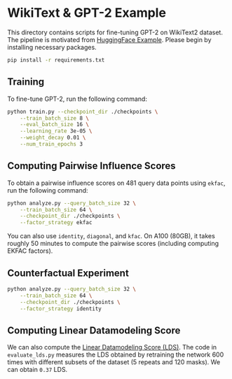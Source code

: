 # WikiText & GPT-2 Example

This directory contains scripts for fine-tuning GPT-2 on WikiText2 dataset. The pipeline is motivated from 
[HuggingFace Example](https://github.com/huggingface/transformers/tree/main/examples/pytorch/language-modeling).
Please begin by installing necessary packages.
```bash
pip install -r requirements.txt
```

## Training

To fine-tune GPT-2, run the following command:
```bash
python train.py --checkpoint_dir ./checkpoints \
    --train_batch_size 8 \
    --eval_batch_size 16 \
    --learning_rate 3e-05 \
    --weight_decay 0.01 \
    --num_train_epochs 3 
```

## Computing Pairwise Influence Scores

To obtain a pairwise influence scores on 481 query data points using `ekfac`, run the following command:
```bash
python analyze.py --query_batch_size 32 \
    --train_batch_size 64 \
    --checkpoint_dir ./checkpoints \
    --factor_strategy ekfac
```
You can also use `identity`, `diagonal`, and `kfac`. On A100 (80GB), it takes roughly 50 minutes to compute the 
pairwise scores (including computing EKFAC factors).


## Counterfactual Experiment

```bash
python analyze.py --query_batch_size 32 \
    --train_batch_size 64 \
    --checkpoint_dir ./checkpoints \
    --factor_strategy identity
```

## Computing Linear Datamodeling Score

We can also compute the [Linear Datamodeling Score (LDS)](https://arxiv.org/abs/2303.14186). The code in `evaluate_lds.py` measures the LDS obtained by 
retraining the network 600 times with different subsets of the dataset (5 repeats and 120 masks). We can obtain `0.37` LDS.
